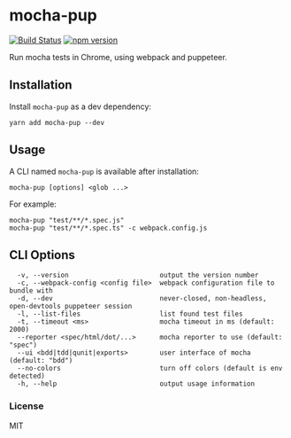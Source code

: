 # mocha-pup
[![Build Status](https://github.com/wixplosives/mocha-pup/workflows/tests/badge.svg)](https://github.com/wixplosives/mocha-pup/actions)
[![npm version](https://img.shields.io/npm/v/mocha-pup.svg)](https://www.npmjs.com/package/mocha-pup)

Run mocha tests in Chrome, using webpack and puppeteer.

## Installation

Install `mocha-pup` as a dev dependency:
```
yarn add mocha-pup --dev
```

## Usage

A CLI named `mocha-pup` is available after installation:
```
mocha-pup [options] <glob ...>
```

For example:
```
mocha-pup "test/**/*.spec.js" 
mocha-pup "test/**/*.spec.ts" -c webpack.config.js 
```

## CLI Options

```
  -v, --version                       output the version number
  -c, --webpack-config <config file>  webpack configuration file to bundle with
  -d, --dev                           never-closed, non-headless, open-devtools puppeteer session
  -l, --list-files                    list found test files
  -t, --timeout <ms>                  mocha timeout in ms (default: 2000)
  --reporter <spec/html/dot/...>      mocha reporter to use (default: "spec")
  --ui <bdd|tdd|qunit|exports>        user interface of mocha (default: "bdd")
  --no-colors                         turn off colors (default is env detected)
  -h, --help                          output usage information
```

### License

MIT
